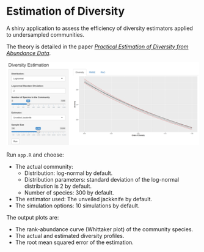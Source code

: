 # Estimation of Diversity

A shiny application to assess the efficiency of diversity estimators applied to undersampled communities.

The theory is detailed in the paper [*Practical Estimation of Diversity from Abundance Data*](https://hal-agroparistech.archives-ouvertes.fr/hal-01212435).



![Estimation Shiny app](capture.png)

Run `app.R` and choose:

- The actual community:
  - Distribution: log-normal by default.
  - Distribution parameters: standard deviation of the log-normal distribution is 2 by default.
  - Number of species: 300 by default.
- The estimator used: The unveiled jackknife by default.
- The simulation options: 10 simulations by default.

The output plots are:

- The rank-abundance curve (Whittaker plot) of the community species.
- The actual and estimated diversity profiles.
- The root mean squared error of the estimation.

